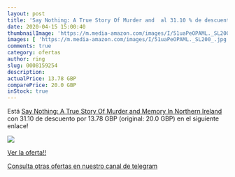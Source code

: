 ```yaml
---
layout: post
title: 'Say Nothing: A True Story Of Murder and  al 31.10 % de descuento'
date: 2020-04-15 15:00:40
thumbnailImage: 'https://m.media-amazon.com/images/I/51uaPeOPAML._SL200_.jpg'
images: [ 'https://m.media-amazon.com/images/I/51uaPeOPAML._SL200_.jpg' ]
comments: true
category: ofertas
author: ring
slug: 0008159254
description:
actualPrice: 13.78 GBP
comparePrice: 20.0 GBP
inStock: true
---
```


Está [Say Nothing: A True Story Of Murder and Memory In Northern Ireland](https://www.amazon.com/dp/0008159254/?tag=redken08-20) con 31.10 de descuento por 13.78 GBP (original: 20.0 GBP) en el siguiente enlace!

[![](https://m.media-amazon.com/images/I/51uaPeOPAML._SL200_.jpg)](https://www.amazon.com/dp/0008159254/?tag=redken08-20)

[Ver la oferta!!](https://www.amazon.com/dp/0008159254/?tag=redken08-20)

[Consulta otras ofertas en nuestro canal de telegram](https://t.me/s/ofertas25)
